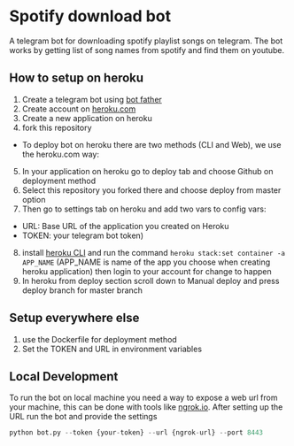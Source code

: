 # Spotify download bot
A telegram bot for downloading spotify playlist songs on telegram.
The bot works by getting list of song names from spotify and find them on youtube.

## How to setup on heroku
1. Create a telegram bot using [bot father](https://core.telegram.org/bots#3-how-do-i-create-a-bot)
2. Create account on [heroku.com](https://heroku.com/)
3. Create a new application on heroku
4. fork this repository
  * To deploy bot on heroku there are two methods (CLI and Web), we use the heroku.com way:
5. In your application on heroku go to deploy tab and choose Github on deployment method
6. Select this repository you forked there and choose deploy from master option
7. Then go to settings tab on heroku and add two vars to config vars:
  - URL: Base URL of the application you created on Heroku
  - TOKEN: your telegram bot token)
8. install [heroku CLI](https://devcenter.heroku.com/articles/heroku-cli#download-and-install) and run the command `heroku stack:set container -a APP_NAME` (APP_NAME is name of the app you choose when creating heroku application) then login to your account for change to happen
9. In heroku from deploy section scroll down to Manual deploy and press deploy branch for master branch

## Setup everywhere else
1. use the Dockerfile for deployment method
2. Set the TOKEN and URL in environment variables

## Local Development
To run the bot on local machine you need a way to expose a web url from your machine, this can be done with tools like [ngrok.io](https://ngrok.com).
After setting up the URL run the bot and provide the settings
```python
python bot.py --token {your-token} --url {ngrok-url} --port 8443
```
